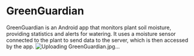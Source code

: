 # GreenGuardian
GreenGuardian is an Android app that monitors plant soil moisture, providing statistics and alerts for watering. It uses a moisture sensor connected to the plant to send data to the server, which is then accessed by the app.
![Uploading GreenGuardian.jpg…]()

